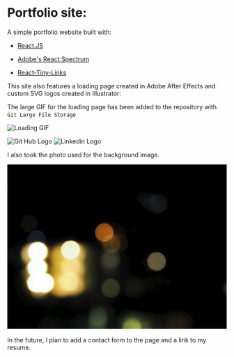# Portfolio site:

A simple portfolio website built with:

- [React.JS](https://reactjs.org/)

- [Adobe's React Spectrum](https://github.com/adobe/react-spectrum)

- [React-Tiny-Links](https://www.npmjs.com/package/react-tiny-link)

This site also features a loading page created in Adobe After Effects and custom SVG logos created in Illustrator:

The large GIF for the loading page has been added to the repository with `Git Large File Storage`

![Loading GIF](https://github.com/andrewbastian/2020portfolio/blob/master/src/assets/Loading.gif "After Effects loading page")

![Git Hub Logo](https://github.com/andrewbastian/2020portfolio/blob/master/src/assets/unused/github-logo-black.gif "Git Hub Logo")
![Linkedin Logo](https://github.com/andrewbastian/2020portfolio/blob/master/src/assets/unused/linkedin-logo-black.gif "Linkedin Logo")

I also took the photo used for the background image.

![Background Photo](https://github.com/andrewbastian/2020portfolio/blob/master/src/assets/Desk-bg.jpeg "Background Photo")

In the future, I plan to add a contact form to the page and a link to my resume. 